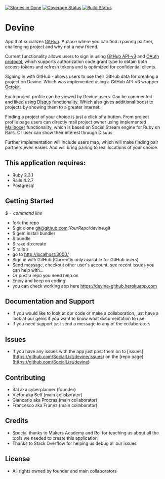 [![Stories in Done](https://badge.waffle.io/SocialList/devine.png?label=done&title=Done)](https://waffle.io/SocialList/devine)
<a href='https://coveralls.io/github/SocialList/devine?branch=master'><img src='https://coveralls.io/repos/github/SocialList/devine/badge.svg?branch=master' alt='Coverage Status' /></a>
[![Build Status](https://travis-ci.org/SocialList/devine.svg?branch=master)](https://travis-ci.org/SocialList/devine)
# Devine
App that socializes [GitHub](http://github.com).
 A place where you can find a pairing partner, challenging project and why not a new friend.

Current functionality allows users to sign in using [GitHub API-v3](https://developer.github.com/v3/) and [OAuth protocol](https://developer.github.com/v3/oauth/), which supports authorization code grant type to obtain both access tokens and refresh tokens and is optimized for confidential clients.

Signing in with GitHub  - allows users to use their GitHub data for creating a project on Devine. Which was implemented using a GitHub API-v3 wrapper [Octokit](http://octokit.github.io/).

Each project profile can be viewed by Devine users. Can be commented and liked using [Disqus](https://disqus.com/) functionality. Which also gives additional boost to projects by showing them to a greater internet.

Finding a project of your choice is just a click of a button. From project profile page users can directly mail project owner using implemented [Mailboxer](https://github.com/mailboxer/mailboxer) functionality, which is based on Social Stream engine for Ruby on Rails.
Or user can show their interest through Disqus.

Further implementation will include users map, which will make finding pair partners even easier. And will bring pairing to real locations of your choice.


## This application requires:

- Ruby 2.3.1
- Rails 4.2.7
- Postgresql

## Getting Started

_$ = command line_

- fork the repo
- $ git clone git@github.com:_YourRepo_/devine.git
- $ gem install bundler
- $ bundle
- $ rake db:create
- $ rails s
- go to <http://localhost:3000/>
- Sign in with GitHub (Currently only available for GitHub users)
- Send message, checkout other user's account, see recent issues you can help with...
- Or post a repo you need help on
- Enjoy and keep on coding!
- you can check working app here https://devine-github.herokuapp.com

## Documentation and Support

- If you would like to look at our code or make a collaboration, just have a look at our gems if you want to know what documentation to use
- If you need support just send a message to any of the collaborators

## Issues

- If you have any issues with the app just post them on to [issues] (https://github.com/SocialList/devine/issues) on the [repo page] (https://github.com/SocialList/devine)

## Contributing

- Sal aka cyberplanner (founder)
- Victor aka 6eff (main collaborator)
- Giancarlo aka Procras (main collaborator)
- Francesco aka Frunez (main collaborator)

## Credits

- Special thanks to Makers Academy and Roi for teaching us about all the tools we needed to create this application
- Thanks to Stack Overflow for helping us debug all our issues

## License

- All rights owned by founder and main collaborators
